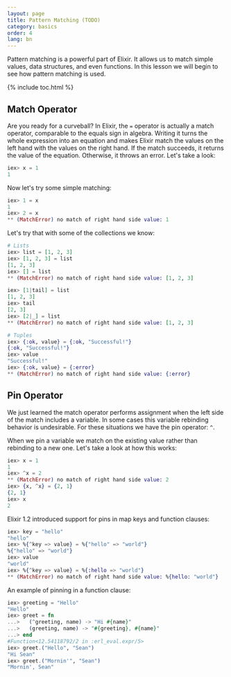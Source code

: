 ```yaml
---
layout: page
title: Pattern Matching (TODO)
category: basics
order: 4
lang: bn
---
```


Pattern matching is a powerful part of Elixir.  It allows us to match simple values, data structures, and even functions.  In this lesson we will begin to see how pattern matching is used.

{% include toc.html %}

## Match Operator

Are you ready for a curveball? In Elixir, the `=` operator is actually a match operator, comparable to the equals sign in algebra. Writing it turns the whole expression into an equation and makes Elixir match the values on the left hand with the values on the right hand. If the match succeeds, it returns the value of the equation. Otherwise, it throws an error. Let's take a look:

```elixir
iex> x = 1
1
```

Now let's try some simple matching:

```elixir
iex> 1 = x
1
iex> 2 = x
** (MatchError) no match of right hand side value: 1
```

Let's try that with some of the collections we know:

```elixir
# Lists
iex> list = [1, 2, 3]
iex> [1, 2, 3] = list
[1, 2, 3]
iex> [] = list
** (MatchError) no match of right hand side value: [1, 2, 3]

iex> [1|tail] = list
[1, 2, 3]
iex> tail
[2, 3]
iex> [2|_] = list
** (MatchError) no match of right hand side value: [1, 2, 3]

# Tuples
iex> {:ok, value} = {:ok, "Successful!"}
{:ok, "Successful!"}
iex> value
"Successful!"
iex> {:ok, value} = {:error}
** (MatchError) no match of right hand side value: {:error}
```

## Pin Operator

We just learned the match operator performs assignment when the left side of the match includes a variable.  In some cases this variable rebinding behavior is undesirable.  For these situations we have the pin operator: `^`.

When we pin a variable we match on the existing value rather than rebinding to a new one.  Let's take a look at how this works:

```elixir
iex> x = 1
1
iex> ^x = 2
** (MatchError) no match of right hand side value: 2
iex> {x, ^x} = {2, 1}
{2, 1}
iex> x
2
```

Elixir 1.2 introduced support for pins in map keys and function clauses:

```elixir
iex> key = "hello"
"hello"
iex> %{^key => value} = %{"hello" => "world"}
%{"hello" => "world"}
iex> value
"world"
iex> %{^key => value} = %{:hello => "world"}
** (MatchError) no match of right hand side value: %{hello: "world"}
```

An example of pinning in a function clause:

```elixir
iex> greeting = "Hello"
"Hello"
iex> greet = fn
...>   (^greeting, name) -> "Hi #{name}"
...>   (greeting, name) -> "#{greeting}, #{name}"
...> end
#Function<12.54118792/2 in :erl_eval.expr/5>
iex> greet.("Hello", "Sean")
"Hi Sean"
iex> greet.("Mornin'", "Sean")
"Mornin', Sean"
```

